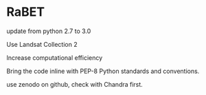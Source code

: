 # RaBET

update from python 2.7 to 3.0

Use Landsat Collection 2

Increase computational efficiency

Bring the code inline with PEP-8 Python standards and conventions.

use zenodo on github, check with Chandra first.
